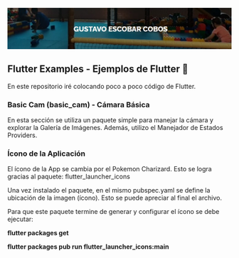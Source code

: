 ![banner](https://raw.githubusercontent.com/gutoccs/gutoccs/main/top_image.jpg)

## Flutter Examples - Ejemplos de Flutter :wave:

En este repositorio iré colocando poco a poco código de Flutter.

### Basic Cam (basic_cam) - Cámara Básica

En esta sección se utiliza un paquete simple para manejar la cámara y explorar la Galería de Imágenes. Además, utilizo el Manejador de Estados Providers.


### Ícono de la Aplicación

El ícono de la App se cambia por el Pokemon Charizard. Esto se logra gracias al paquete: flutter_launcher_icons

Una vez instalado el paquete, en el mismo pubspec.yaml se define la ubicación de la imagen (ícono). Esto se puede apreciar al final el archivo.

Para que este paquete termine de generar y configurar el ícono se debe ejecutar:

**flutter packages get**

**flutter packages pub run flutter_launcher_icons:main**


